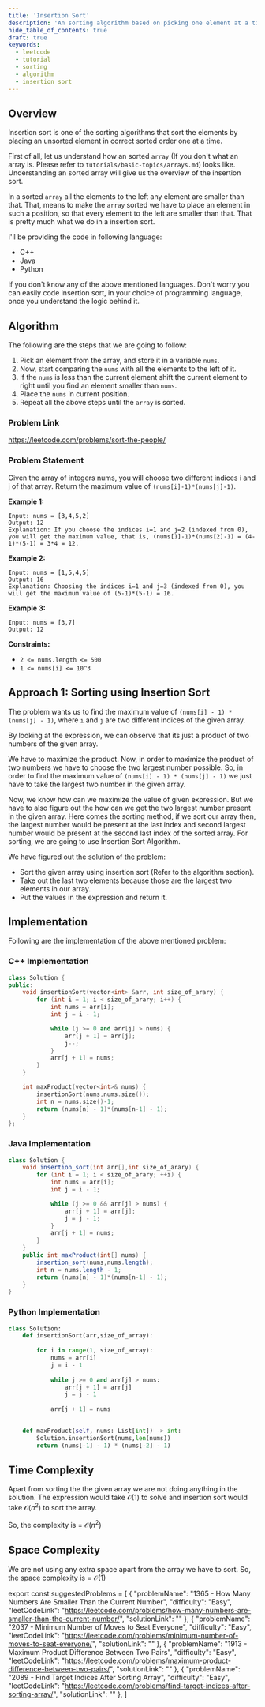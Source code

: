 ```yaml
---
title: 'Insertion Sort'
description: 'An sorting algorithm based on picking one element at a time and inserting it in sorted order.'
hide_table_of_contents: true
draft: true
keywords:
  - leetcode
  - tutorial
  - sorting
  - algorithm
  - insertion sort
---
```


<TutorialAuthors names="@Shivashish-rwt"/>

## Overview

Insertion sort is one of the sorting algorithms that sort the elements by placing an unsorted element in correct sorted order one at a time.

First of all, let us understand how an sorted `array` (If you don't what an array is. Please refer to `tutorials/basic-topics/arrays.md`) looks like. Understanding an sorted array will give us the overview of the insertion sort.

In a sorted `array` all the elements to the left any element are smaller than that. That, means to make the `array` sorted we have to place an element in such a position, so that every element to the left are smaller than that. That is pretty much what we do in a insertion sort.

I'll be providing the code in following language:

* C++
* Java
* Python

If you don't know any of the above mentioned languages. Don't worry you can easily code insertion sort, in your choice of programming language, once you understand the logic behind it.

## Algorithm

The following are the steps that we are going to follow:

1. Pick an element from the array, and store it in a variable `nums`.
2. Now, start comparing the `nums` with all the elements to the left of it.
3. If the `nums` is less than the current element shift the current element to right until you find an element smaller than `nums`.
4. Place the `nums` in current position.
5. Repeat all the above steps until the `array` is sorted.

### Problem Link

https://leetcode.com/problems/sort-the-people/

### Problem Statement

Given the array of integers nums, you will choose two different indices i and j of that array. Return the maximum value of `(nums[i]-1)*(nums[j]-1)`.

**Example 1:**

```
Input: nums = [3,4,5,2]
Output: 12 
Explanation: If you choose the indices i=1 and j=2 (indexed from 0), you will get the maximum value, that is, (nums[1]-1)*(nums[2]-1) = (4-1)*(5-1) = 3*4 = 12. 
```

**Example 2:**

```
Input: nums = [1,5,4,5]
Output: 16
Explanation: Choosing the indices i=1 and j=3 (indexed from 0), you will get the maximum value of (5-1)*(5-1) = 16.
```

**Example 3:**

```
Input: nums = [3,7]
Output: 12
```

**Constraints:**

* `2 <= nums.length <= 500`
* `1 <= nums[i] <= 10^3`

## Approach 1: Sorting using Insertion Sort

The problem wants us to find the maximum value of `(nums[i] - 1) * (nums[j] - 1)`, where `i` and `j` are two different indices of the given array.

By looking at the expression, we can observe that its just a product of two numbers of the given array.

We have to maximize the product. Now, in order to maximize the product of two numbers we have to choose the two largest number possible. So, in order to find the maximum value of `(nums[i] - 1) * (nums[j] - 1)` we just have to take the largest two number in the given array.

Now, we know how can we maximize the value of given expression. But we have to also figure out the how can we get the two largest number present in the given array. Here comes the sorting method, if we sort our array then, the largest number would be present at the last index and second largest number would be present at the second last index of the sorted array. For sorting, we are going to use Insertion Sort Algorithm.

We have figured out the solution of the problem:
* Sort the given array using insertion sort (Refer to the algorithm section).
* Take out the last two elements because those are the largest two elements in our array.
* Put the values in the expression and return it.

## Implementation

Following are the implementation of the above mentioned problem:

### C++ Implementation

<Tabs>
<TabItem value="cpp" label="C++">
<SolutionAuthor name="@Shivashish-rwt"/>

```cpp
class Solution {
public:
    void insertionSort(vector<int> &arr, int size_of_arary) {
        for (int i = 1; i < size_of_arary; i++) {
            int nums = arr[i];
            int j = i - 1;

            while (j >= 0 and arr[j] > nums) {
                arr[j + 1] = arr[j];
                j--;
            }
            arr[j + 1] = nums;
        }
    }

    int maxProduct(vector<int>& nums) {
        insertionSort(nums,nums.size());
        int n = nums.size()-1;
        return (nums[n] - 1)*(nums[n-1] - 1);
    }
};
```

</TabItem>
</Tabs>

### Java Implementation

<Tabs>
<TabItem value="java" label="Java">
<SolutionAuthor name="Shivashish-rwt"/>

```java
class Solution {
    void insertion_sort(int arr[],int size_of_arary) {
		for (int i = 1; i < size_of_arary; ++i) {
			int nums = arr[i];
			int j = i - 1;

			while (j >= 0 && arr[j] > nums) {
				arr[j + 1] = arr[j];
				j = j - 1;
			}
			arr[j + 1] = nums;
		}
	}
    public int maxProduct(int[] nums) {
        insertion_sort(nums,nums.length);
        int n = nums.length - 1;
        return (nums[n] - 1)*(nums[n-1] - 1);      
    }
}
```

</TabItem>
</Tabs>

### Python Implementation

<Tabs>
<TabItem value="py" label="Python">
<SolutionAuthor name="@Shivashish-rwt"/>

```python
class Solution:
    def insertionSort(arr,size_of_array):
        
        for i in range(1, size_of_array):
            nums = arr[i]
            j = i - 1
              
            while j >= 0 and arr[j] > nums:
                arr[j + 1] = arr[j]
                j = j - 1
        
            arr[j + 1] = nums
        

    def maxProduct(self, nums: List[int]) -> int:
        Solution.insertionSort(nums,len(nums))
        return (nums[-1] - 1) * (nums[-2] - 1)
```

</TabItem>
</Tabs>

## Time Complexity

Apart from sorting the the given array we are not doing anything in the solution. The expression would take $\mathcal{O}(1)$ to solve and insertion sort would take $\mathcal{O}(n^2)$ to sort the array.

So, the complexity is = $\mathcal{O}(n^2)$

## Space Complexity

We are not using any extra space apart from the array we have to sort. So, the space complexity is = $\mathcal{O}(1)$

export const suggestedProblems = [
  {
    "problemName": "1365 - How Many Numbers Are Smaller Than the Current Number",
    "difficulty": "Easy",
    "leetCodeLink": "https://leetcode.com/problems/how-many-numbers-are-smaller-than-the-current-number/",
    "solutionLink": ""
  },
  {
    "problemName": "2037 - Minimum Number of Moves to Seat Everyone",
    "difficulty": "Easy",
    "leetCodeLink": "https://leetcode.com/problems/minimum-number-of-moves-to-seat-everyone/",
    "solutionLink": ""
  },
  {
    "problemName": "1913 - Maximum Product Difference Between Two Pairs",
    "difficulty": "Easy",
    "leetCodeLink": "https://leetcode.com/problems/maximum-product-difference-between-two-pairs/",
    "solutionLink": ""
  },
  {
    "problemName": "2089 - Find Target Indices After Sorting Array",
    "difficulty": "Easy",
    "leetCodeLink": "https://leetcode.com/problems/find-target-indices-after-sorting-array/",
    "solutionLink": ""
  },
]

<Table title="Suggested Problems" data={suggestedProblems} />